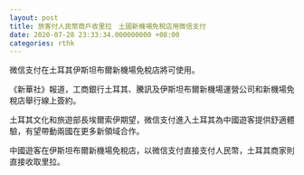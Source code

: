 ```yaml
---
layout: post
title: 旅客付人民幣商戶收里拉　土國新機場免稅店用微信支付
date: 2020-07-28 23:33:34.000000000 +08:00
categories: rthk
---
```


微信支付在土耳其伊斯坦布爾新機場免稅店將可使用。

《新華社》報道，工商銀行土耳其、騰訊及伊斯坦布爾新機場運營公司和新機場免稅店舉行線上簽約。

土耳其文化和旅遊部長埃爾索伊期望，微信支付進入土耳其為中國遊客提供舒適體驗，有望帶動兩國在更多新領域合作。

中國遊客在伊斯坦布爾新機場免稅店，以微信支付直接支付人民幣，土耳其商家則直接收取里拉。
